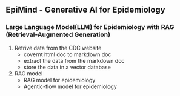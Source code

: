 
## EpiMind - Generative AI for Epidemiology

### Large Language Model(LLM) for Epidemiology with RAG (Retrieval-Augmented Generation)

1. Retrive data from the CDC website
   - covernt html doc to markdown doc
   - extract the data from the markdown doc
   - store the data in a vector database
2. RAG model
   - RAG model for epidemiology
   - Agentic-flow model for epidemiology